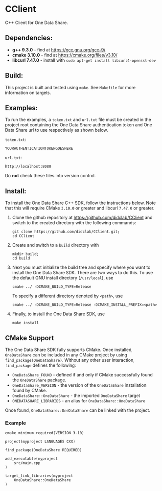 CClient
=======

C++ Client for One Data Share.

Dependencies:
-------------
- **g++ 9.3.0** - find at https://gcc.gnu.org/gcc-9/
- **cmake 3.10.0** - find at https://cmake.org/files/v3.10/
- **libcurl 7.47.0** - install with `sudo apt-get install libcurl4-openssl-dev`

Build:
------
This project is built and tested using `make`. See `Makefile` for more information on targets.

Examples:
---------
To run the examples, a `token.txt` and `url.txt` file must be created in the project root containing the One Data Share
authentication token and One Data Share url to use respectively as shown below.

`token.txt`:
```
YOURAUTHENTICATIONTOKENGOESHERE
```

`url.txt`:
```
http://localhost:8080
```

Do **not** check these files into version control.

Install:
--------
To install the One Data Share C++ SDK, follow the instructions below. Note that this will require CMake `3.10.0` or greater and libcurl `7.47.0` or greater.

1. Clone the github repository at https://github.com/didclab/CClient and switch to the created directory with the following commands:
    ```
    git clone https://github.com/didclab/CClient.git;
    cd CClient
    ```

2. Create and switch to a `build` directory with
    ```
    mkdir build;
    cd build
    ```

3. Next you must initialize the build tree and specify where you want to install the One Data Share SDK. There are two ways to do this. To use the default GNU install directory (`/usr/local`), use
    ```
    cmake ../ -DCMAKE_BUILD_TYPE=Release
    ```
    To specify a different directory denoted by `<path>`, use
    ```
    cmake ../ -DCMAKE_BUILD_TYPE=Release -DCMAKE_INSTALL_PREFIX=<path>
    ```

4. Finally, to install the One Data Share SDK, use
    ```
    make install
    ```

CMake Support
-------------

The One Data Share SDK fully supports CMake. Once installed, `OneDataShare` can be included in any CMake project by using `find_package(OneDataShare)`. Without any other user interaction, `find_package` defines the following:
 - `OneDataShare_FOUND` - defined if and only if CMake successfully found the `OneDataShare` package.
 - `OneDataShare_VERSION` - the version of the `OneDataShare` installation found by CMake.
 - `OneDataShare::OneDataShare` - the imported `OneDataShare` target
 - `ONEDATASHARE_LIBRARIES` - an alias for `OneDataShare::OneDataShare`

Once found, `OneDataShare::OneDataShare` can be linked with the project.

### Example ###
```
cmake_minimum_required(VERSION 3.10)

project(myproject LANGUAGES CXX)

find_package(OneDataShare REQUIRED)

add_executable(myproject
    src/main.cpp
)

target_link_libraries(myproject
    OneDataShare::OneDataShare
)
```